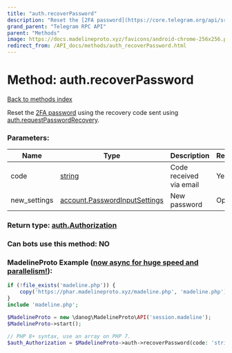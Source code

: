 ```yaml
---
title: "auth.recoverPassword"
description: "Reset the [2FA password](https://core.telegram.org/api/srp) using the recovery code sent using [auth.requestPasswordRecovery](../methods/auth.requestPasswordRecovery.html)."
grand_parent: "Telegram RPC API"
parent: "Methods"
image: https://docs.madelineproto.xyz/favicons/android-chrome-256x256.png
redirect_from: /API_docs/methods/auth_recoverPassword.html
---
```

# Method: auth.recoverPassword
[Back to methods index](index.html)



Reset the [2FA password](https://core.telegram.org/api/srp) using the recovery code sent using [auth.requestPasswordRecovery](../methods/auth.requestPasswordRecovery.html).

### Parameters:

| Name     |    Type       | Description | Required |
|----------|---------------|-------------|----------|
|code|[string](/API_docs/types/string.html) | Code received via email | Yes|
|new\_settings|[account.PasswordInputSettings](/API_docs/types/account.PasswordInputSettings.html) | New password | Optional|


### Return type: [auth.Authorization](/API_docs/types/auth.Authorization.html)

### Can bots use this method: **NO**


### MadelineProto Example ([now async for huge speed and parallelism!](https://docs.madelineproto.xyz/docs/ASYNC.html)):


```php
if (!file_exists('madeline.php')) {
    copy('https://phar.madelineproto.xyz/madeline.php', 'madeline.php');
}
include 'madeline.php';

$MadelineProto = new \danog\MadelineProto\API('session.madeline');
$MadelineProto->start();

// PHP 8+ syntax, use an array on PHP 7.
$auth_Authorization = $MadelineProto->auth->recoverPassword(code: 'string', new_settings: account.PasswordInputSettings, );
```

